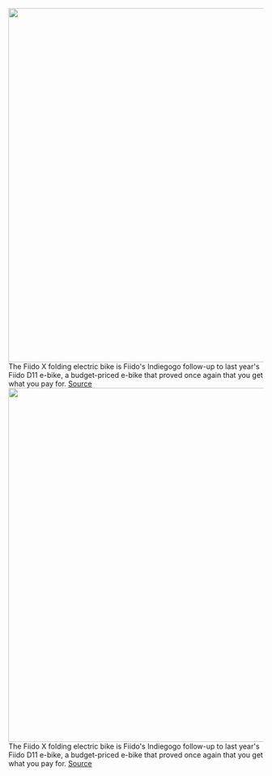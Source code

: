 <img src='https://cdn.vox-cdn.com/thumbor/ZGoegW7Tckq-aaM-2sUOrWFvBac=/0x0:2040x1530/1200x675/filters:focal(848x638:1174x964)/cdn.vox-cdn.com/uploads/chorus_image/image/69829395/verge_IMG_9938_2040pxl.0.jpg' width='700px' /><br/>
The Fiido X folding electric bike is Fiido's Indiegogo follow-up to last year's Fiido D11 e-bike, a budget-priced e-bike that proved once again that you get what you pay for.
<a href='https://www.theverge.com/22662233/fiido-x-electric-bike-test-ride-foldable-price-support'> Source <a/><img src='https://cdn.vox-cdn.com/thumbor/ZGoegW7Tckq-aaM-2sUOrWFvBac=/0x0:2040x1530/1200x675/filters:focal(848x638:1174x964)/cdn.vox-cdn.com/uploads/chorus_image/image/69829395/verge_IMG_9938_2040pxl.0.jpg' width='700px' /><br/>
The Fiido X folding electric bike is Fiido's Indiegogo follow-up to last year's Fiido D11 e-bike, a budget-priced e-bike that proved once again that you get what you pay for.
<a href='https://www.theverge.com/22662233/fiido-x-electric-bike-test-ride-foldable-price-support'> Source <a/>